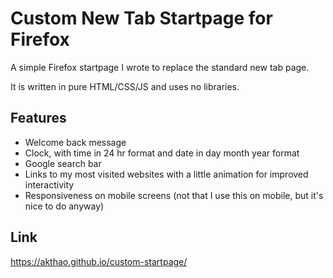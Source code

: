 # Custom New Tab Startpage for Firefox

A simple Firefox startpage I wrote to replace the standard new tab page.

It is written in pure HTML/CSS/JS and uses no libraries.

## Features

- Welcome back message
- Clock, with time in 24 hr format and date in day month year format
- Google search bar
- Links to my most visited websites with a little animation for improved interactivity
- Responsiveness on mobile screens (not that I use this on mobile, but it's nice to do anyway)

## Link

https://akthao.github.io/custom-startpage/
